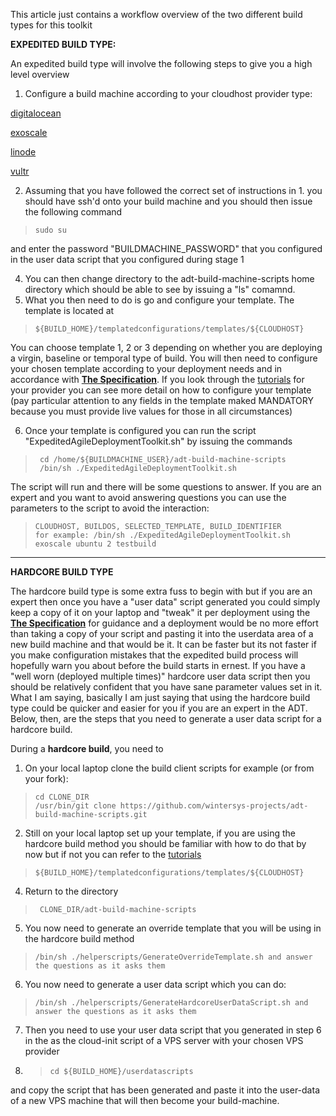 This article just contains a workflow overview of the two different build types for this toolkit

**EXPEDITED BUILD TYPE:**

An expedited build type will involve the following steps to give you a high level overview  

1. Configure a build machine according to your cloudhost provider type:
   
  [digitalocean](../Tutorials/digitalocean/buildmachine-expedited.md)  
  
  [exoscale](../Tutorials/exoscale/buildmachine-expedited.md)  
  
  [linode](../Tutorials/linode/buildmachine-expedited.md)  
  
  [vultr](../Tutorials/vultr/buildmachine-expedited.md)  
 

2. Assuming that you have followed the correct set of instructions in 1. you should have ssh'd onto your build machine and you should then issue the following command

>     sudo su

and enter the password "BUILDMACHINE_PASSWORD" that you configured in the user data script that you configured during stage 1

4. You can then change directory to the adt-build-machine-scripts home directory which should be able to see by issuing a "ls" comamnd.
5. What you then need to do is go and configure your template. The template is located at

>     ${BUILD_HOME}/templatedconfigurations/templates/${CLOUDHOST}

You can choose template 1, 2 or 3 depending on whether you are deploying a virgin, baseline or temporal type of build. You will then need to configure your chosen template according to your deployment needs and in accordance with **[The Specification](https://github.com/wintersys-projects/adt-build-machine-scripts/blob/main/templatedconfigurations/specification.md)**. If you look through the [tutorials](../Tutorials/TutorialsMenu.md) for your provider you can see more detail on how to configure your template (pay particular attention to any fields in the template maked MANDATORY because you must provide live values for those in all circumstances)

6. Once your template is configured you can run the script "ExpeditedAgileDeploymentToolkit.sh" by issuing the commands

>      cd /home/${BUILDMACHINE_USER}/adt-build-machine-scripts
>      /bin/sh ./ExpeditedAgileDeploymentToolkit.sh

The script will run and there will be some questions to answer. If you are an expert and you want to avoid answering questions you can use the parameters to the script to avoid the interaction:

>     CLOUDHOST, BUILDOS, SELECTED_TEMPLATE, BUILD_IDENTIFIER
>     for example: /bin/sh ./ExpeditedAgileDeploymentToolkit.sh exoscale ubuntu 2 testbuild

----------------------------

**HARDCORE BUILD TYPE**

The hardcore build type is some extra fuss to begin with but if you are an expert then once you have a "user data" script generated you could simply keep a copy of it on your laptop and "tweak" it per deployment using the **[The Specification](https://github.com/wintersys-projects/adt-build-machine-scripts/blob/main/templatedconfigurations/specification.md)** for guidance and a deployment would be no more effort than taking a copy of your script and pasting it into the userdata area of a new build machine and that would be it. It can be faster but its not faster if you make configuration mistakes that the expedited build process will hopefully warn you about before the build starts in ernest. If you have a "well worn (deployed multiple times)" hardcore user data script then you should be relatively confident that you have sane parameter values set in it. What I am saying, basically I am just saying that using the hardcore build type could be quicker and easier for you if you are an expert in the ADT. Below, then, are the steps that you need to generate a user data script for a hardcore build. 

During a **hardcore build**, you need to

1. On your local laptop clone the build client scripts for example (or from your fork):  

>     cd CLONE_DIR
>     /usr/bin/git clone https://github.com/wintersys-projects/adt-build-machine-scripts.git

2. Still on your local laptop set up your template, if you are using the hardcore build method you should be familiar with how to do that by now but if not you can refer to the [tutorials](../Tutorials/TutorialsMenu.md)

>     ${BUILD_HOME}/templatedconfigurations/templates/${CLOUDHOST} 

4. Return to the directory

>      CLONE_DIR/adt-build-machine-scripts

5. You now need to generate an override template that you will be using in the hardcore build method

>     /bin/sh ./helperscripts/GenerateOverrideTemplate.sh and answer the questions as it asks them  

6. You now need to generate a user data script which you can do:

>     /bin/sh ./helperscripts/GenerateHardcoreUserDataScript.sh and answer the questions as it asks them  

7. Then you need to use your user data script that you generated in step 6 in the as the cloud-init script of a VPS server with your chosen VPS provider

8. >     cd ${BUILD_HOME}/userdatascripts

and copy the script that has been generated and paste it into the user-data of a new VPS machine that will then become your build-machine.   
